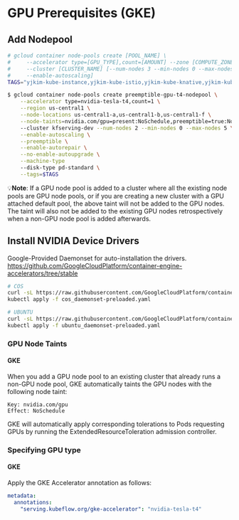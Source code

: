 # GPU Prerequisites (GKE)

## Add Nodepool

```sh
# gcloud container node-pools create [POOL_NAME] \
#     --accelerator type=[GPU_TYPE],count=[AMOUNT] --zone [COMPUTE_ZONE] \
#     --cluster [CLUSTER_NAME] [--num-nodes 3 --min-nodes 0 --max-nodes 5 \
#     --enable-autoscaling]
TAGS="yjkim-kube-instance,yjkim-kube-istio,yjkim-kube-knative,yjkim-kube-kafka,yjkim-kube-subnetall"

$ gcloud container node-pools create preemptible-gpu-t4-nodepool \
    --accelerator type=nvidia-tesla-t4,count=1 \
    --region us-central1 \
    --node-locations us-central1-a,us-central1-b,us-central1-f \
    --node-taints=nvidia.com/gpu=present:NoSchedule,preemptible=true:NoSchedule
    --cluster kfserving-dev --num-nodes 2 --min-nodes 0 --max-nodes 5 \
    --enable-autoscaling \
    --preemptible \
    --enable-autorepair \
    --no-enable-autoupgrade \
    --machine-type 
    --disk-type pd-standard \
    --tags=$TAGS

```

:bulb:**Note**: If a GPU node pool is added to a cluster where all the existing node pools are GPU node pools, or if you are creating a new cluster with a GPU attached default pool, the above taint will not be added to the GPU nodes. The taint will also not be added to the existing GPU nodes retrospectively when a non-GPU node pool is added afterwards.

## Install NVIDIA Device Drivers

Google-Provided Daemonset for auto-installation the drivers.
<https://github.com/GoogleCloudPlatform/container-engine-accelerators/tree/stable>

```sh
# COS
curl -sL https://raw.githubusercontent.com/GoogleCloudPlatform/container-engine-accelerators/master/nvidia-driver-installer/cos/daemonset-preloaded.yaml -o cos_daemonset-preloaded.yaml
kubectl apply -f cos_daemonset-preloaded.yaml

# UBUNTU
curl -sL https://raw.githubusercontent.com/GoogleCloudPlatform/container-engine-accelerators/master/nvidia-driver-installer/ubuntu/daemonset-preloaded.yaml -o ubuntu_daemonset-preloaded.yaml
kubectl apply -f ubuntu_daemonset-preloaded.yaml
```

### GPU Node Taints

#### GKE

When you add a GPU node pool to an existing cluster that already runs a non-GPU node pool, GKE automatically taints the GPU nodes with the following node taint:

```ascii
Key: nvidia.com/gpu
Effect: NoSchedule
```

GKE will automatically apply corresponding tolerations to Pods requesting GPUs by running the ExtendedResourceToleration admission controller.

### Specifying GPU type

#### GKE

Apply the GKE Accelerator annotation as follows:

```yaml
metadata:
  annotations:
    "serving.kubeflow.org/gke-accelerator": "nvidia-tesla-t4"
```